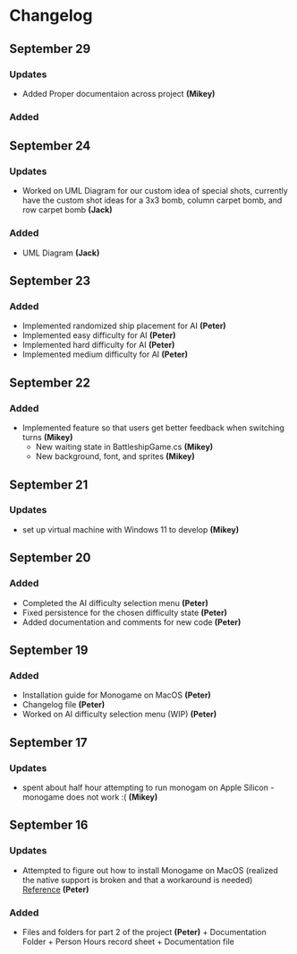 # Changelog
## September 29

### Updates

- Added Proper documentaion across project **(Mikey)**

### Added
## September 24

### Updates

- Worked on UML Diagram for our custom idea of special shots, currently have the custom shot ideas for a 3x3 bomb, column carpet bomb, and row carpet bomb **(Jack)**

### Added

- UML Diagram **(Jack)**

## September 23

### Added

- Implemented randomized ship placement for AI **(Peter)**
- Implemented easy difficulty for AI **(Peter)**
- Implemented hard difficulty for AI **(Peter)**
- Implemented medium difficulty for AI **(Peter)**

## September 22

### Added

- Implemented feature so that users get better feedback when switching turns **(Mikey)**
  - New waiting state in BattleshipGame.cs **(Mikey)**
  - New background, font, and sprites **(Mikey)**

## September 21

### Updates

- set up virtual machine with Windows 11 to develop **(Mikey)**

## September 20

### Added

- Completed the AI difficulty selection menu **(Peter)**
- Fixed persistence for the chosen difficulty state **(Peter)**
- Added documentation and comments for new code **(Peter)**

## September 19

### Added

- Installation guide for Monogame on MacOS **(Peter)**
- Changelog file **(Peter)**
- Worked on AI difficulty selection menu (WIP) **(Peter)**

## September 17

### Updates

- spent about half hour attempting to run monogam on Apple Silicon - monogame does not work :( **(Mikey)**

## September 16

### Updates

- Attempted to figure out how to install Monogame on MacOS (realized the native support is broken and that a workaround is needed) [Reference](https://github.com/MonoGame/MonoGame/issues/8124) **(Peter)**

### Added

- Files and folders for part 2 of the project **(Peter)**
    \+ Documentation Folder
    \+ Person Hours record sheet
    \+ Documentation file

